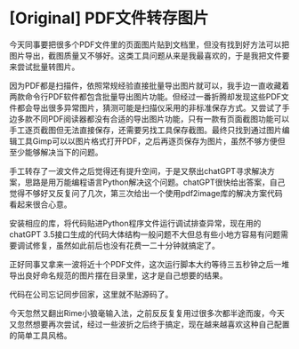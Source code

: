 # [Original] PDF文件转存图片


今天同事要把很多个PDF文件里的页面图片贴到文档里，但没有找到好方法可以把图片导出，截图质量又不够好。这类工具问题从来是我最喜欢的，于是我把文件要来尝试批量转图片。

因为PDF都是扫描件，依照常规经验直接批量导出图片就可以，我手边一直收藏着两款命令行PDF软件都包含批量导出图片功能。但经过一番折腾却发现这些PDF文件都会导出很多异常图片，猜测可能是扫描仪采用的非标准保存方式。又尝试了手边多款不同PDF阅读器都没有合适的导出图片功能，只有一款有页面截图功能可以手工逐页截图但无法直接保存，还需要另找工具保存截图。最终只找到通过图片编辑工具Gimp可以以图片格式打开PDF，之后再逐页保存为图片，虽然不够方便但至少能够解决当下的问题。

手工转存了一波文件之后觉得还有提升空间，于是又祭出chatGPT寻求解决方案，思路是用万能编程语言Python解决这个问题。chatGPT很快给出答案，自己觉得不够好又反复问了几次，第三次给出一个使用pdf2image库的解决方案代码看起来很合心意。

安装相应的库，将代码贴进Python程序文件运行调试排查异常，现在用的chatGPT 3.5接口生成的代码大体结构一般问题不大但总有些小地方容易有问题需要调试修复，虽然如此前后也没有花费一二十分钟就搞定了。

正好同事又拿来一波将近十个PDF文件，这次运行脚本大约等待三五秒钟之后一堆导出良好命名规范的图片摆在目录里，这才是自己想要的结果。

代码在公司忘记同步回家，这里就不贴源码了。

今天忽然又翻出Rime小狼毫输入法，之前反反复复用过很多次都半途而废，今天又忽然想要再次尝试，经过一些波折之后终于搞定，现在越来越喜欢这种自己配置的简单工具风格。
